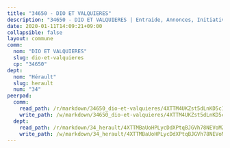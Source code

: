 ```yaml
---
title: "34650 - DIO ET VALQUIERES"
description: "34650 - DIO ET VALQUIERES | Entraide, Annonces, Initiatives"
date: 2020-01-11T14:09:21+09:00
collapsible: false
layout: commune
comm:
  nom: "DIO ET VALQUIERES"
  slug: dio-et-valquieres
  cp: "34650"
dept:
  nom: "Hérault"
  slug: herault
  num: "34"
peerpad:
  comm:
    read_path: /r/markdown/34650_dio-et-valquieres/4XTTM4UKZst5dLnKD5c1qGNae13E7PG6wC5Bw8qmRcWM8Un8U
    write_path: /w/markdown/34650_dio-et-valquieres/4XTTM4UKZst5dLnKD5c1qGNae13E7PG6wC5Bw8qmRcWM8Un8U-K3TgUjyGXMz12aN2EZv3joaZmWYuyg96RYtJSV1ADMW2vpGhTEG7aFccyHmT7H7J29FkU9hNpgKHCmz6CgVdxJ4EWnuRMVs6mzRR3HccE5QwRbuhqHoNwoH31rc32UcQnyTxJHye
  dept:
    read_path: /r/markdown/34_herault/4XTTMBaUoHPLycDdXPtqBJGVh78NEVoMZNyf8Wnh1X5DK6Ew8
    write_path: /w/markdown/34_herault/4XTTMBaUoHPLycDdXPtqBJGVh78NEVoMZNyf8Wnh1X5DK6Ew8-K3TgTd4rzWVX1F82NgGyNepGUxhqCmodCALjxNZeEdBQWQhd1NJYx1gHMW9QBLL6sN41ALXRejLsG2VetgVferfVncrvVCz47dChJvN8ouQLRMdWs4KpxKPeRYR1nspmhzdBqF8J
---
```


